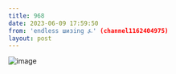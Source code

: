 ```yaml
---
title: 968
date: 2023-06-09 17:59:50
from: 'endless шизing ⍼' (channel1162404975)
layout: post
---
```


![image](photos/photo_93@09-06-2023_17-59-50.jpg)


